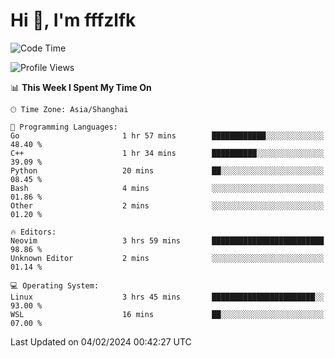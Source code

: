 # Hi 👋, I'm fffzlfk

<!--START_SECTION:waka-->
![Code Time](http://img.shields.io/badge/Code%20Time-649%20hrs%2053%20mins-blue)

![Profile Views](http://img.shields.io/badge/Profile%20Views-0-blue)

📊 **This Week I Spent My Time On** 

```text
🕑︎ Time Zone: Asia/Shanghai

💬 Programming Languages: 
Go                       1 hr 57 mins        ████████████░░░░░░░░░░░░░   48.40 % 
C++                      1 hr 34 mins        ██████████░░░░░░░░░░░░░░░   39.09 % 
Python                   20 mins             ██░░░░░░░░░░░░░░░░░░░░░░░   08.45 % 
Bash                     4 mins              ░░░░░░░░░░░░░░░░░░░░░░░░░   01.86 % 
Other                    2 mins              ░░░░░░░░░░░░░░░░░░░░░░░░░   01.20 % 

🔥 Editors: 
Neovim                   3 hrs 59 mins       █████████████████████████   98.86 % 
Unknown Editor           2 mins              ░░░░░░░░░░░░░░░░░░░░░░░░░   01.14 % 

💻 Operating System: 
Linux                    3 hrs 45 mins       ███████████████████████░░   93.00 % 
WSL                      16 mins             ██░░░░░░░░░░░░░░░░░░░░░░░   07.00 % 
```


 Last Updated on 04/02/2024 00:42:27 UTC
<!--END_SECTION:waka-->
